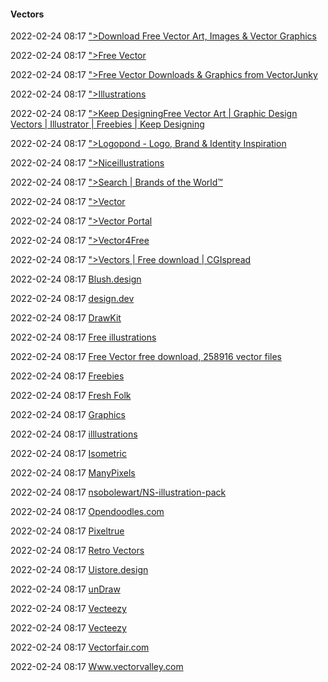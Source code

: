 ####  Vectors

2022-02-24 08:17 [&quot;&gt;Download Free Vector Art, Images &amp; Vector Graphics](https://www.freevectors.net/)

2022-02-24 08:17 [&quot;&gt;Free Vector](https://www.freevector.com/)

2022-02-24 08:17 [&quot;&gt;Free Vector Downloads &amp; Graphics from VectorJunky](https://www.vectorjunky.com/)

2022-02-24 08:17 [&quot;&gt;Illustrations](https://www.charco.design/illustrations)

2022-02-24 08:17 [&quot;&gt;Keep DesigningFree Vector Art | Graphic Design Vectors | Illustrator | Freebies | Keep Designing](https://keepdesigning.com/)

2022-02-24 08:17 [&quot;&gt;Logopond - Logo, Brand &amp; Identity Inspiration](https://logopond.com/gallery/list?filter=&gallery=featured)

2022-02-24 08:17 [&quot;&gt;Niceillustrations](https://niceillustrations.com/free-illustrations/)

2022-02-24 08:17 [&quot;&gt;Search | Brands of the World™](https://www.brandsoftheworld.com/search/logo?search_api_views_fulltext=)

2022-02-24 08:17 [&quot;&gt;Vector](https://vector.me/)

2022-02-24 08:17 [&quot;&gt;Vector Portal](https://vectorportal.com/)

2022-02-24 08:17 [&quot;&gt;Vector4Free](https://www.vector4free.com/)

2022-02-24 08:17 [&quot;&gt;Vectors | Free download | CGIspread](https://cgispread.com/category/free-vectors/)

2022-02-24 08:17 [Blush.design](https://blush.design/)

2022-02-24 08:17 [design.dev](https://design.dev/)

2022-02-24 08:17 [DrawKit](https://drawkit.com/)

2022-02-24 08:17 [Free illustrations](https://freeillustrations.xyz/)

2022-02-24 08:17 [Free Vector free download, 258916 vector files](https://freedesignfile.com/category/free-vector/)

2022-02-24 08:17 [Freebies](https://craftwork.design/freebies/)

2022-02-24 08:17 [Fresh Folk](https://fresh-folk.com/)

2022-02-24 08:17 [Graphics](https://delesign.com/free-designs/graphics/)

2022-02-24 08:17 [illlustrations](https://illlustrations.co/)

2022-02-24 08:17 [Isometric](https://isometric.online/)

2022-02-24 08:17 [ManyPixels](https://www.manypixels.co/gallery)

2022-02-24 08:17 [nsobolewart/NS-illustration-pack](https://github.com/nsobolewart/NS-illustration-pack)

2022-02-24 08:17 [Opendoodles.com](https://www.opendoodles.com/)

2022-02-24 08:17 [Pixeltrue](https://www.pixeltrue.com/packs)

2022-02-24 08:17 [Retro Vectors](https://retrovectors.com/)

2022-02-24 08:17 [Uistore.design](https://www.uistore.design/)

2022-02-24 08:17 [unDraw](https://undraw.co/illustrations)

2022-02-24 08:17 [Vecteezy](https://pt.vecteezy.com/)

2022-02-24 08:17 [Vecteezy](https://www.vecteezy.com/)

2022-02-24 08:17 [Vectorfair.com](https://www.vectorfair.com/)

2022-02-24 08:17 [Www.vectorvalley.com](https://www.vectorvalley.com/)



